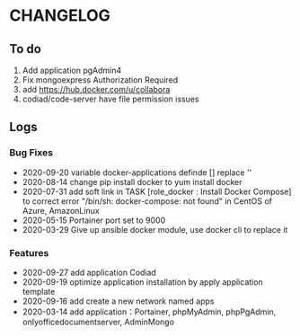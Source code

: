 # CHANGELOG

## To do

1. Add application pgAdmin4
2. Fix mongoexpress Authorization Required
3. add https://hub.docker.com/u/collabora
4. codiad/code-server have file permission issues

## Logs

### Bug Fixes

* 2020-09-20  variable docker-applications definde [] replace ''
* 2020-08-14  change pip install docker to yum install docker
* 2020-07-31  add soft link in TASK [role_docker : Install Docker Compose] to correct error "/bin/sh: docker-compose: not found" in CentOS of Azure, AmazonLinux
* 2020-05-15  Portainer port set to 9000
* 2020-03-29  Give up ansible docker module, use docker cli to replace it

### Features

* 2020-09-27  add application Codiad
* 2020-09-19  optimize application installation by apply application template
* 2020-09-16  add create a new network named apps
* 2020-03-14  add application：Portainer, phpMyAdmin, phpPgAdmin, onlyofficedocumentserver, AdminMongo
